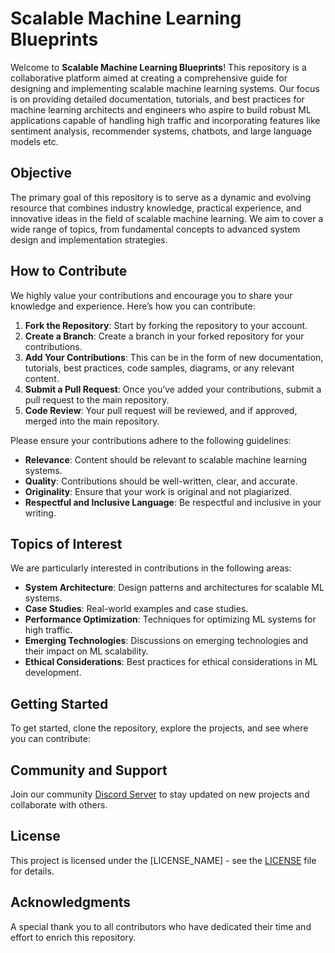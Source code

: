 # Scalable Machine Learning Blueprints

Welcome to **Scalable Machine Learning Blueprints**! This repository is a collaborative platform aimed at creating a comprehensive guide for designing and implementing scalable machine learning systems. Our focus is on providing detailed documentation, tutorials, and best practices for machine learning architects and engineers who aspire to build robust ML applications capable of handling high traffic and incorporating features like sentiment analysis, recommender systems, chatbots, and large language models etc.

## Objective

The primary goal of this repository is to serve as a dynamic and evolving resource that combines industry knowledge, practical experience, and innovative ideas in the field of scalable machine learning. We aim to cover a wide range of topics, from fundamental concepts to advanced system design and implementation strategies.

## How to Contribute

We highly value your contributions and encourage you to share your knowledge and experience. Here’s how you can contribute:

1. **Fork the Repository**: Start by forking the repository to your account.
2. **Create a Branch**: Create a branch in your forked repository for your contributions.
3. **Add Your Contributions**: This can be in the form of new documentation, tutorials, best practices, code samples, diagrams, or any relevant content.
4. **Submit a Pull Request**: Once you’ve added your contributions, submit a pull request to the main repository.
5. **Code Review**: Your pull request will be reviewed, and if approved, merged into the main repository.

Please ensure your contributions adhere to the following guidelines:
- **Relevance**: Content should be relevant to scalable machine learning systems.
- **Quality**: Contributions should be well-written, clear, and accurate.
- **Originality**: Ensure that your work is original and not plagiarized.
- **Respectful and Inclusive Language**: Be respectful and inclusive in your writing.

## Topics of Interest

We are particularly interested in contributions in the following areas:
- **System Architecture**: Design patterns and architectures for scalable ML systems.
- **Case Studies**: Real-world examples and case studies.
- **Performance Optimization**: Techniques for optimizing ML systems for high traffic.
- **Emerging Technologies**: Discussions on emerging technologies and their impact on ML scalability.
- **Ethical Considerations**: Best practices for ethical considerations in ML development.

## Getting Started

To get started, clone the repository, explore the projects, and see where you can contribute:

## Community and Support

Join our community  [Discord Server](https://discord.gg/SJRvt5zk) to stay updated on new projects and collaborate with others.

## License

This project is licensed under the [LICENSE_NAME] - see the [LICENSE](LICENSE_LINK) file for details.

## Acknowledgments

A special thank you to all contributors who have dedicated their time and effort to enrich this repository.

